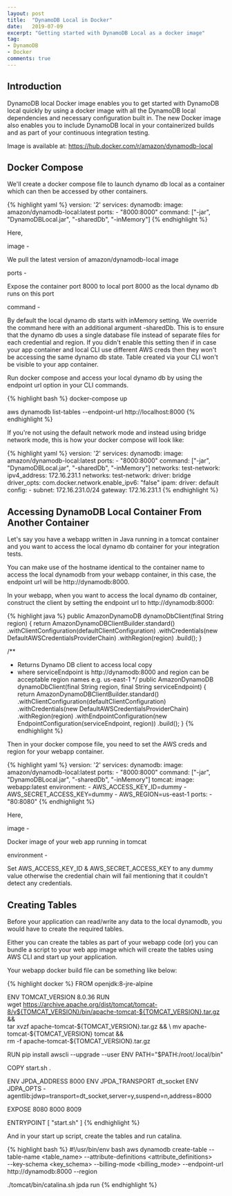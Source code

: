 ```yaml
---
layout: post
title:  "DynamoDB Local in Docker"
date:   2019-07-09
excerpt: "Getting started with DynamoDB Local as a docker image"
tag:
- DynamoDB
- Docker
comments: true
---
```


## Introduction

DynamoDB local Docker image enables you to get started with DynamoDB local quickly by using a docker image with all the DynamoDB local dependencies and necessary configuration built in. The new Docker image also enables you to include DynamoDB local in your containerized builds and as part of your continuous integration testing.

Image is available at: <https://hub.docker.com/r/amazon/dynamodb-local>

## Docker Compose

We'll create a docker compose file to launch dynamo db local as a container which can then be accessed by other containers.

{% highlight yaml %}
version: '2'
services:
  dynamodb:
    image: amazon/dynamodb-local:latest
    ports:
      - "8000:8000"
    command: ["-jar", "DynamoDBLocal.jar", "-sharedDb", "-inMemory"]
{% endhighlight %}

Here,

image - 

We pull the latest version of amazon/dynamodb-local image


ports -

Expose the container port 8000 to local port 8000 as the local dynamo db runs on this port

command -

By default the local dynamo db starts with inMemory setting. We override the command here with an additional argument -sharedDb. This is to ensure that the dynamo db uses a single database file instead of separate files for each credential and region. If you didn't enable this setting then if in case your app container and local CLI use different AWS creds then they won't be accessing the same dynamo db state. Table created via your CLI won't be visible to your app container.

Run docker compose and access your local dynamo db by using the endpoint url option in your CLI commands.

{% highlight bash %}
docker-compose up

aws dynamodb list-tables --endpoint-url http://localhost:8000
{% endhighlight %}

If you're not using the default network mode and instead using bridge network mode, this is how your docker compose will look like:

{% highlight yaml %}
version: '2'
services:
  dynamodb:
    image: amazon/dynamodb-local:latest
    ports:
      - "8000:8000"
    command: ["-jar", "DynamoDBLocal.jar", "-sharedDb", "-inMemory"]
    networks:
      test-network:
        ipv4_address: 172.16.231.1
networks:
  test-network:
    driver: bridge
    driver_opts:
      com.docker.network.enable_ipv6: "false"
    ipam:
      driver: default
      config:
        - subnet: 172.16.231.0/24
          gateway: 172.16.231.1
{% endhighlight %}

## Accessing DynamoDB Local Container From Another Container

Let's say you have a webapp written in Java running in a tomcat container and you want to access the local dynamo db container for your integration tests.

You can make use of the hostname identical to the container name to access the local dynamodb from your webapp container, in this case, the endpoint url will be http://dynamodb:8000.

In your webapp, when you want to access the local dynamo db container, construct the client by setting the endpoint url to http://dynamodb:8000:

{% highlight java %}
public AmazonDynamoDB dynamoDbClient(final String region) {
  return AmazonDynamoDBClientBuilder.standard()
      .withClientConfiguration(defaultClientConfiguration)
      .withCredentials(new DefaultAWSCredentialsProviderChain)
      .withRegion(region)
      .build();
}

/**
 * Returns Dynamo DB client to access local copy
 * where serviceEndpoint is http://dynamodb:8000 and region can be acceptable region names e.g. us-east-1
*/
public AmazonDynamoDB dynamoDbClient(final String region, final String serviceEndpoint) {
  return AmazonDynamoDBClientBuilder.standard()
      .withClientConfiguration(defaultClientConfiguration)
      .withCredentials(new DefaultAWSCredentialsProviderChain)
      .withRegion(region)
      .withEndpointConfiguration(new EndpointConfiguration(serviceEndpoint, region))
      .build();
}
{% endhighlight %}

Then in your docker compose file, you need to set the AWS creds and region for your webapp container.

{% highlight yaml %}
version: '2'
services:
  dynamodb:
    image: amazon/dynamodb-local:latest
    ports:
      - "8000:8000"
    command: ["-jar", "DynamoDBLocal.jar", "-sharedDb", "-inMemory"]
  tomcat:
    image: webapp:latest
    environment:
      - AWS_ACCESS_KEY_ID=dummy
      - AWS_SECRET_ACCESS_KEY=dummy
      - AWS_REGION=us-east-1
    ports:
      - "80:8080"
{% endhighlight %}

Here,

image -

Docker image of your web app running in tomcat

environment -

Set AWS_ACCESS_KEY_ID & AWS_SECRET_ACCESS_KEY to any dummy value otherwise the credential chain will fail mentioning that it couldn't detect any credentials.

## Creating Tables

Before your application can read/write any data to the local dynamodb, you would have to create the required tables.

Either you can create the tables as part of your webapp code (or) you can bundle a script to your web app image which will create the tables using AWS CLI and start up your application.

Your webapp docker build file can be something like below:

{% highlight docker %}
FROM openjdk:8-jre-alpine

ENV TOMCAT_VERSION 8.0.36
RUN \
    wget https://archive.apache.org/dist/tomcat/tomcat-8/v${TOMCAT_VERSION}/bin/apache-tomcat-${TOMCAT_VERSION}.tar.gz && \
    tar xvzf apache-tomcat-${TOMCAT_VERSION}.tar.gz && \
    mv apache-tomcat-${TOMCAT_VERSION} tomcat && \
    rm -f apache-tomcat-${TOMCAT_VERSION}.tar.gz

RUN pip install awscli --upgrade --user
ENV PATH="$PATH:/root/.local/bin"

COPY start.sh .

ENV JPDA_ADDRESS 8000
ENV JPDA_TRANSPORT dt_socket
ENV JDPA_OPTS -agentlib:jdwp=transport=dt_socket,server=y,suspend=n,address=8000

EXPOSE 8080 8000 8009

ENTRYPOINT [ "start.sh" ]
{% endhighlight %}

And in your start up script, create the tables and run catalina.

{% highlight bash %}
#!/usr/bin/env bash
aws dynamodb create-table --table-name <table_name> --attribute-definitions  <attribute_definitions> \
--key-schema <key_schema> --billing-mode <billing_mode>  --endpoint-url http://dynamodb:8000 --region <region>

./tomcat/bin/catalina.sh jpda run
{% endhighlight %}